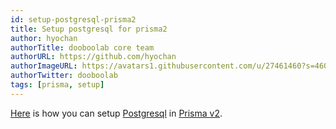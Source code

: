 ```yaml
---
id: setup-postgresql-prisma2
title: Setup postgresql for prisma2
author: hyochan
authorTitle: dooboolab core team
authorURL: https://github.com/hyochan
authorImageURL: https://avatars1.githubusercontent.com/u/27461460?s=460&u=b5860875e26d33fd70fd210f4ea74f81cdf9d99b&v=4
authorTwitter: dooboolab
tags: [prisma, setup]
---
```


[Here](https://medium.com/dooboolab/setting-up-postgresql-for-prisma-v2-9d14586f3acc) is how you can setup [Postgresql](https://www.postgresql.org) in [Prisma v2](https://www.prisma.io).
